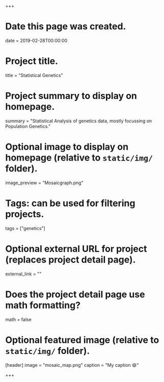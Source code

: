 +++
# Date this page was created.
date = 2019-02-28T00:00:00

# Project title.
title = "Statistical Genetics"

# Project summary to display on homepage.
summary = "Statistical Analysis of genetics data, mostly focussing on Population Genetics."

# Optional image to display on homepage (relative to `static/img/` folder).
image_preview = "Mosaicgraph.png"

# Tags: can be used for filtering projects.
tags = ["genetics"]

# Optional external URL for project (replaces project detail page).
external_link = ""

# Does the project detail page use math formatting?
math = false

# Optional featured image (relative to `static/img/` folder).
[header]
image = "mosaic_map.png"
caption = "My caption :smile:"

+++

